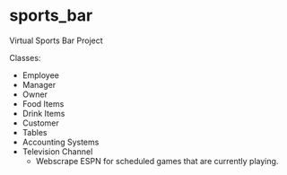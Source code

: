 # sports_bar
Virtual Sports Bar Project


Classes: 
- Employee
- Manager
- Owner
- Food Items
- Drink Items
- Customer
- Tables
- Accounting Systems
- Television Channel
  - Webscrape ESPN for scheduled games that are currently playing. 
  

